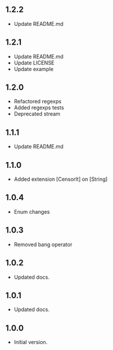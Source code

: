 ## 1.2.2

- Update README.md

## 1.2.1

- Update README.md
- Update LICENSE
- Update example

## 1.2.0

- Refactored regexps
- Added regexps tests
- Deprecated stream

## 1.1.1

- Update README.md

## 1.1.0

- Added extension [CensorIt] on [String]

## 1.0.4

- Enum changes

## 1.0.3

- Removed bang operator

## 1.0.2

- Updated docs.

## 1.0.1

- Updated docs.

## 1.0.0

- Initial version.
